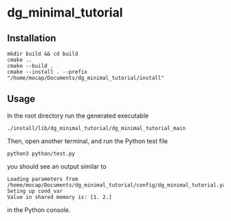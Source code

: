 # dg_minimal_tutorial

## Installation

```console
mkdir build && cd build
cmake ..
cmake --build .
cmake --install . --prefix "/home/mocap/Documents/dg_minimal_tutorial/install"
```

## Usage

In the root directory run the generated executable

```console
./install/lib/dg_minimal_tutorial/dg_minimal_tutorial_main
```

Then, open another terminal, and run the Python test file

```console
python3 python/test.py
```

you should see an output similar to

```console
Loading parameters from /home/mocap/Documents/dg_minimal_tutorial/config/dg_minimal_tutorial.yaml
Seting up cond_var
Value in shared memory is: [1. 2.]
```

in the Python console.